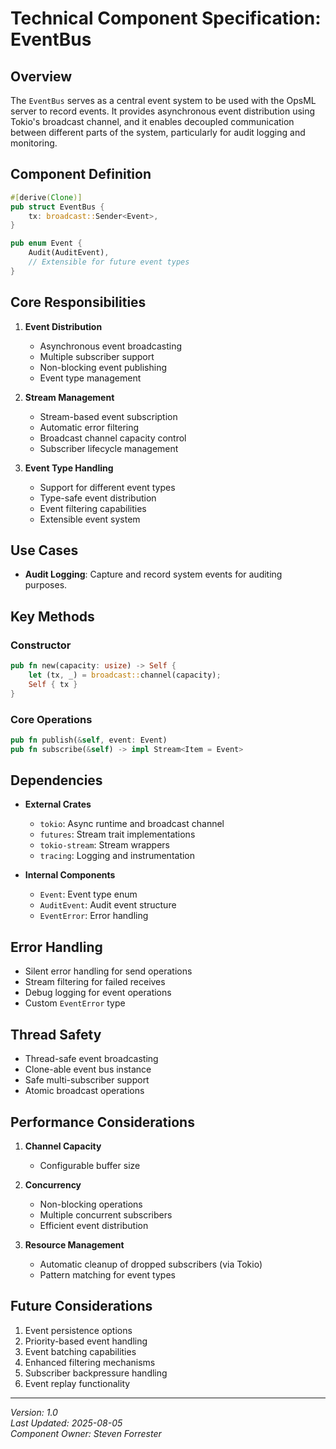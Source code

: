 # Technical Component Specification: EventBus

## Overview
The `EventBus` serves as a central event system to be used with the OpsML server to record events. It provides asynchronous event distribution using Tokio's broadcast channel, and it enables decoupled communication between different parts of the system, particularly for audit logging and monitoring.

## Component Definition

````rust
#[derive(Clone)]
pub struct EventBus {
    tx: broadcast::Sender<Event>,
}

pub enum Event {
    Audit(AuditEvent),
    // Extensible for future event types
}
````

## Core Responsibilities

1. **Event Distribution**

      - Asynchronous event broadcasting
      - Multiple subscriber support
      - Non-blocking event publishing
      - Event type management

2. **Stream Management**
      - Stream-based event subscription
      - Automatic error filtering
      - Broadcast channel capacity control
      - Subscriber lifecycle management

3. **Event Type Handling**
      - Support for different event types
      - Type-safe event distribution
      - Event filtering capabilities
      - Extensible event system
  
## Use Cases
- **Audit Logging**: Capture and record system events for auditing purposes.

## Key Methods

### Constructor
````rust
pub fn new(capacity: usize) -> Self {
    let (tx, _) = broadcast::channel(capacity);
    Self { tx }
}
````

### Core Operations
````rust
pub fn publish(&self, event: Event)
pub fn subscribe(&self) -> impl Stream<Item = Event>
````

## Dependencies

- **External Crates**
    - `tokio`: Async runtime and broadcast channel
    - `futures`: Stream trait implementations
    - `tokio-stream`: Stream wrappers
    - `tracing`: Logging and instrumentation

- **Internal Components**
    - `Event`: Event type enum
    - `AuditEvent`: Audit event structure
    - `EventError`: Error handling

## Error Handling

  - Silent error handling for send operations
  - Stream filtering for failed receives
  - Debug logging for event operations
  - Custom `EventError` type

## Thread Safety

- Thread-safe event broadcasting
- Clone-able event bus instance
- Safe multi-subscriber support
- Atomic broadcast operations

## Performance Considerations

1. **Channel Capacity**
      - Configurable buffer size

2. **Concurrency**
      - Non-blocking operations
      - Multiple concurrent subscribers
      - Efficient event distribution

3. **Resource Management**
      - Automatic cleanup of dropped subscribers (via Tokio)
      - Pattern matching for event types

## Future Considerations

1. Event persistence options
2. Priority-based event handling
3. Event batching capabilities
4. Enhanced filtering mechanisms
5. Subscriber backpressure handling
6. Event replay functionality

---

*Version: 1.0*  
*Last Updated: 2025-08-05*  
*Component Owner: Steven Forrester*